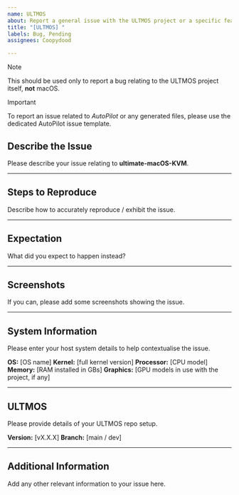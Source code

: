 ```yaml
---
name: ULTMOS
about: Report a general issue with the ULTMOS project or a specific feature
title: "[ULTMOS] "
labels: Bug, Pending
assignees: Coopydood

---
```


> [!NOTE]
> This should be used only to report a bug relating to the ULTMOS project itself, **not** macOS.

> [!IMPORTANT]
> To report an issue related to *AutoPilot* or any generated files, please use the dedicated AutoPilot issue template.

## Describe the Issue
Please describe your issue relating to **ultimate-macOS-KVM**.

***

## Steps to Reproduce
Describe how to accurately reproduce / exhibit the issue.

***

## Expectation
What did you expect to happen instead?

***

## Screenshots
If you can, please add some screenshots showing the issue.

***

## System Information
Please enter your host system details to help contextualise the issue.

**OS:** [OS name]
**Kernel:** [full kernel version]
**Processor:** [CPU model]
**Memory:** [RAM installed in GBs]
**Graphics:** [GPU models in use with the project, if any]

***

## ULTMOS
Please provide details of your ULTMOS repo setup.

**Version:** [vX.X.X]
**Branch:** [main / dev]

***

## Additional Information
Add any other relevant information to your issue here.
